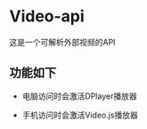 # Video-api
<p>这是一个可解析外部视频的API</p>

## 功能如下

<ul>
  <li>
    <p>电脑访问时会激活DPlayer播放器<p>
  </li>
  <li>
    <p>手机访问时会激活Video.js播放器<p>
  </li>
</ul>
